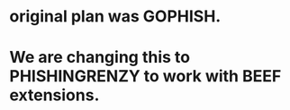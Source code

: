 
# original plan was GOPHISH.

# We are changing this to PHISHINGRENZY to work with BEEF extensions.

